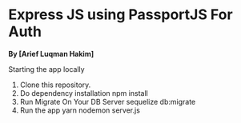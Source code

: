 # Express JS using PassportJS For Auth
**By [Arief Luqman Hakim]**

Starting the app locally
1. Clone this repository.
2. Do dependency installation
    npm install
3. Run Migrate On Your DB Server
    sequelize db:migrate
4. Run the app
    yarn nodemon server.js
